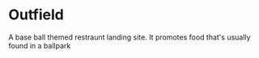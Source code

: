 # Outfield
 A base ball themed restraunt landing site.  It promotes food that's usually found in a ballpark
